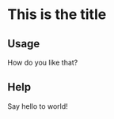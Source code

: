 This is the title
=================

Usage
-----
How do you like that?

Help
----
Say hello to world!
